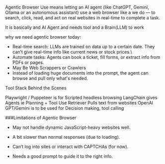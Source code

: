 Agentic Browser Use means letting an AI agent (like ChatGPT, Gemini, Ollama or an autonomous assistant) use a web browser like a we do — to search, click, read, and act on real websites in real-time to complete a task.

It is basically and AI Agent and needs tool and a Brain(LLM) to work

why we need agentic browser today:
- Real-time search: 	LLMs are trained on data up to a certain date. They can’t give real-time info like current news or stock prices.\
- Automate tasks:	Agents can book a ticket, fill forms, or extract info from PDFs or pages.
- May Be Web Scrappers or Crawlers
- Instead of loading huge documents into the prompt, the agent can browse and pull only what's needed.

Tool Stack Behind the Scenes

Playwright / Puppeteer is for Scripted headless browsing
LangChain gives Agents ie Planning + Tool Use
Retriever Pulls text from websites
OpenAI GPT/Gemini is to be used for Decision making, tool calling

###Limitations of Agentic Browser
- May not handle dynamic JavaScript-heavy websites well.

- A bit slower than normal responses (due to loading).

- Can’t log into sites or interact with CAPTCHAs (for now).

- Needs a good prompt to guide it to the right info.



